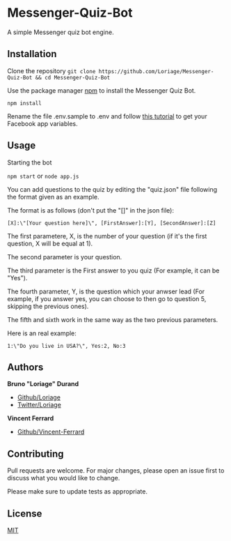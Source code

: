 # Messenger-Quiz-Bot
A simple Messenger quiz bot engine.

## Installation

Clone the repository
```git clone https://github.com/Loriage/Messenger-Quiz-Bot && cd Messenger-Quiz-Bot```

Use the package manager [npm](https://www.npmjs.com/) to install the Messenger Quiz Bot.

```npm install```

Rename the file .env.sample to .env and follow [this tutorial](https://developers.facebook.com/docs/messenger-platform/getting-started/quick-start) to get your Facebook app variables.

## Usage

Starting the bot

```npm start```
or
```node app.js```

You can add questions to the quiz by editing the "quiz.json" file following the format given as an example.

The format is as follows (don't put the "[]" in the json file):

```[X]:\"[Your question here]\", [FirstAnswer]:[Y], [SecondAnswer]:[Z]```

The first parametere, X, is the number of your question (if it's the first question, X will be equal at 1).

The second parameter is your question.

The third parameter is the First answer to you quiz (For example, it can be "Yes").

The fourth parameter, Y, is the question which your anwser lead (For example, if you answer yes, you can choose to then go to question 5, skipping the previous ones).

The fifth and sixth work in the same way as the two previous parameters.

Here is an real example:

```1:\"Do you live in USA?\", Yes:2, No:3```

## Authors

**Bruno "Loriage" Durand**
* [Github/Loriage](https://github.com/Loriage)
* [Twitter/Loriage](https://twitter.com/Loriage_)

**Vincent Ferrard**
* [Github/Vincent-Ferrard](https://github.com/Vincent-Ferrard)

## Contributing
Pull requests are welcome. For major changes, please open an issue first to discuss what you would like to change.

Please make sure to update tests as appropriate.

## License
[MIT](https://choosealicense.com/licenses/mit/)
